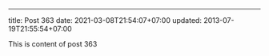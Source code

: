 ---
title: Post 363
date: 2021-03-08T21:54:07+07:00
updated: 2013-07-19T21:55:54+07:00

This is content of post 363